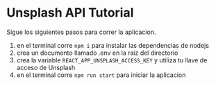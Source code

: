 # Unsplash API Tutorial

Sigue los siguientes pasos para correr la aplicacion.

1. en el terminal corre `npm i` para instalar las dependencias de nodejs
2. crea un documento llamado .env en la raiz del directorio
3. crea la variable `REACT_APP_UNSPLASH_ACCESS_KEY` y utiliza tu llave de acceso de Unsplash
5. en el terminal corre `npm run start` para iniciar la aplicacion

